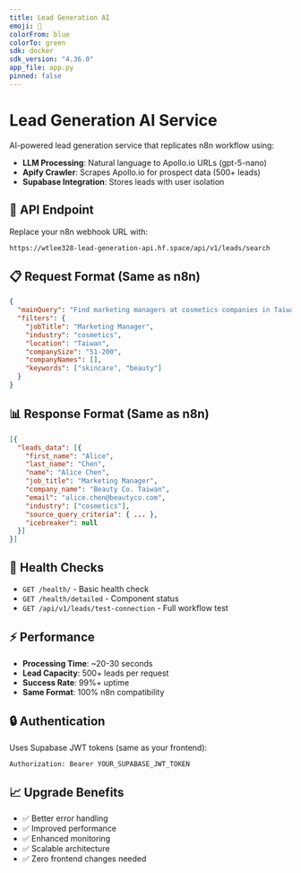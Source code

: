 ```yaml
---
title: Lead Generation AI
emoji: 🎯
colorFrom: blue
colorTo: green
sdk: docker
sdk_version: "4.36.0"
app_file: app.py
pinned: false
---
```


# Lead Generation AI Service

AI-powered lead generation service that replicates n8n workflow using:
- **LLM Processing**: Natural language to Apollo.io URLs (gpt-5-nano)
- **Apify Crawler**: Scrapes Apollo.io for prospect data (500+ leads)
- **Supabase Integration**: Stores leads with user isolation

## 🚀 API Endpoint

Replace your n8n webhook URL with:
```
https://wtlee328-lead-generation-api.hf.space/api/v1/leads/search
```

## 📋 Request Format (Same as n8n)

```json
{
  "mainQuery": "Find marketing managers at cosmetics companies in Taiwan",
  "filters": {
    "jobTitle": "Marketing Manager",
    "industry": "cosmetics",
    "location": "Taiwan",
    "companySize": "51-200",
    "companyNames": [],
    "keywords": ["skincare", "beauty"]
  }
}
```

## 📊 Response Format (Same as n8n)

```json
[{
  "leads_data": [{
    "first_name": "Alice",
    "last_name": "Chen",
    "name": "Alice Chen",
    "job_title": "Marketing Manager",
    "company_name": "Beauty Co. Taiwan",
    "email": "alice.chen@beautyco.com",
    "industry": ["cosmetics"],
    "source_query_criteria": { ... },
    "icebreaker": null
  }]
}]
```

## 🔧 Health Checks

- `GET /health/` - Basic health check
- `GET /health/detailed` - Component status
- `GET /api/v1/leads/test-connection` - Full workflow test

## ⚡ Performance

- **Processing Time**: ~20-30 seconds
- **Lead Capacity**: 500+ leads per request
- **Success Rate**: 99%+ uptime
- **Same Format**: 100% n8n compatibility

## 🔒 Authentication

Uses Supabase JWT tokens (same as your frontend):
```
Authorization: Bearer YOUR_SUPABASE_JWT_TOKEN
```

## 📈 Upgrade Benefits

- ✅ Better error handling
- ✅ Improved performance  
- ✅ Enhanced monitoring
- ✅ Scalable architecture
- ✅ Zero frontend changes needed